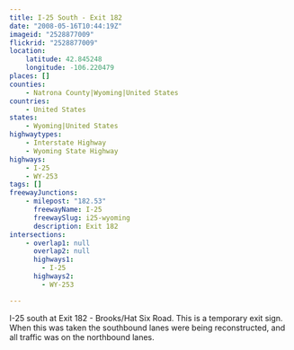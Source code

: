 ```yaml
---
title: I-25 South - Exit 182
date: "2008-05-16T10:44:19Z"
imageid: "2528877009"
flickrid: "2528877009"
location:
    latitude: 42.845248
    longitude: -106.220479
places: []
counties:
    - Natrona County|Wyoming|United States
countries:
    - United States
states:
    - Wyoming|United States
highwaytypes:
    - Interstate Highway
    - Wyoming State Highway
highways:
    - I-25
    - WY-253
tags: []
freewayJunctions:
    - milepost: "182.53"
      freewayName: I-25
      freewaySlug: i25-wyoming
      description: Exit 182
intersections:
    - overlap1: null
      overlap2: null
      highways1:
        - I-25
      highways2:
        - WY-253

---
```

I-25 south at Exit 182 - Brooks/Hat Six Road.  This is a temporary exit sign.  When this was taken the southbound lanes were being reconstructed, and all traffic was on the northbound lanes.